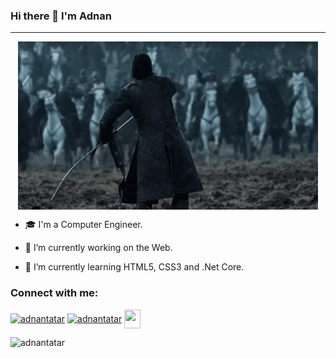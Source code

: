 ### Hi there 👋 I'm Adnan

<hr>
<img style="display: block; margin: auto;" src="https://raw.githubusercontent.com/adnantr/adnantr/main/giphy.gif" width="auto">

<p>

- 🎓 I'm a Computer Engineer.
  
- 🔭 I’m currently working on the Web.
  
- 🌱 I’m currently learning HTML5, CSS3 and .Net Core.
</p>

<h3 align="left">Connect with me:</h3>
<p align="left">
<a href="https://linkedin.com/in/adnan-tatar-217aa4116" target="blank" rel=”noopener”><img align="center" src="https://velanovascular.com/wp-content/uploads/2020/06/LinkedIn.png" alt="adnantatar" height="30" width="30" /></a>
<a href="https://instagram.com/adnan.tr" target="blank" rel=”noopener”><img align="center" src="https://upload.wikimedia.org/wikipedia/commons/thumb/e/e7/Instagram_logo_2016.svg/1200px-Instagram_logo_2016.svg.png" alt="adnantatar" height="30" width="30" /></a>
<a href="https://twitter.com/aadnantr" target="blank" rel=”noopener”><img align="center" src="https://upload.wikimedia.org/wikipedia/commons/4/4f/Twitter-logo.svg" alt="" height="30" width="26" /></a>
</p>

<p><img align="left" src="https://github-readme-stats.vercel.app/api?username=adnantr&show_icons=true&theme=dark" alt="adnantatar" /></p>
